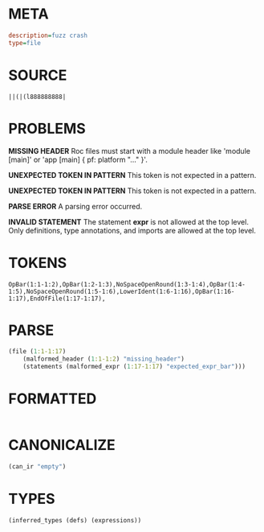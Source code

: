 # META
~~~ini
description=fuzz crash
type=file
~~~
# SOURCE
~~~roc
||(|(l888888888|
~~~
# PROBLEMS
**MISSING HEADER**
Roc files must start with a module header like 'module [main]' or 'app [main] { pf: platform "..." }'.

**UNEXPECTED TOKEN IN PATTERN**
This token is not expected in a pattern.

**UNEXPECTED TOKEN IN PATTERN**
This token is not expected in a pattern.

**PARSE ERROR**
A parsing error occurred.

**INVALID STATEMENT**
The statement **expr** is not allowed at the top level.
Only definitions, type annotations, and imports are allowed at the top level.

# TOKENS
~~~zig
OpBar(1:1-1:2),OpBar(1:2-1:3),NoSpaceOpenRound(1:3-1:4),OpBar(1:4-1:5),NoSpaceOpenRound(1:5-1:6),LowerIdent(1:6-1:16),OpBar(1:16-1:17),EndOfFile(1:17-1:17),
~~~
# PARSE
~~~clojure
(file (1:1-1:17)
	(malformed_header (1:1-1:2) "missing_header")
	(statements (malformed_expr (1:17-1:17) "expected_expr_bar")))
~~~
# FORMATTED
~~~roc

~~~
# CANONICALIZE
~~~clojure
(can_ir "empty")
~~~
# TYPES
~~~clojure
(inferred_types (defs) (expressions))
~~~